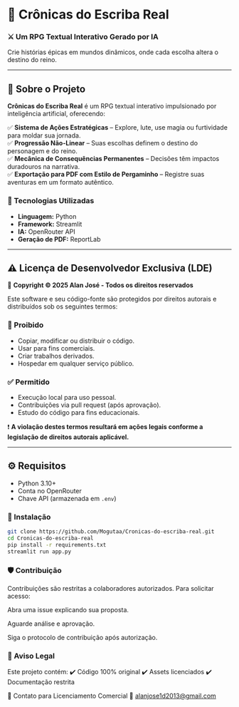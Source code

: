 # 📜 Crônicas do Escriba Real  
### ⚔️ Um RPG Textual Interativo Gerado por IA  
Crie histórias épicas em mundos dinâmicos, onde cada escolha altera o destino do reino.  

---

## 🏰 Sobre o Projeto  
**Crônicas do Escriba Real** é um RPG textual interativo impulsionado por inteligência artificial, oferecendo:  

✅ **Sistema de Ações Estratégicas** – Explore, lute, use magia ou furtividade para moldar sua jornada.  
✅ **Progressão Não-Linear** – Suas escolhas definem o destino do personagem e do reino.  
✅ **Mecânica de Consequências Permanentes** – Decisões têm impactos duradouros na narrativa.  
✅ **Exportação para PDF com Estilo de Pergaminho** – Registre suas aventuras em um formato autêntico.  

### 🔧 Tecnologias Utilizadas  
- **Linguagem:** Python  
- **Framework:** Streamlit  
- **IA:** OpenRouter API  
- **Geração de PDF:** ReportLab  

---

## ⚠️ Licença de Desenvolvedor Exclusiva (LDE)  
📜 **Copyright © 2025 Alan José - Todos os direitos reservados**  

Este software e seu código-fonte são protegidos por direitos autorais e distribuídos sob os seguintes termos:  

### 🚫 Proibido  
- Copiar, modificar ou distribuir o código.  
- Usar para fins comerciais.  
- Criar trabalhos derivados.  
- Hospedar em qualquer serviço público.  

### ✅ Permitido  
- Execução local para uso pessoal.  
- Contribuições via pull request (após aprovação).  
- Estudo do código para fins educacionais.  

❗ **A violação destes termos resultará em ações legais conforme a legislação de direitos autorais aplicável.**  

---

## ⚙️ Requisitos  
- Python 3.10+  
- Conta no OpenRouter  
- Chave API (armazenada em `.env`)  

### 🚀 Instalação  
```bash
git clone https://github.com/Mogutaa/Cronicas-do-escriba-real.git
cd Cronicas-do-escriba-real
pip install -r requirements.txt
streamlit run app.py
```

### 🛡️ Contribuição

Contribuições são restritas a colaboradores autorizados. Para solicitar acesso:

Abra uma issue explicando sua proposta.

Aguarde análise e aprovação.

Siga o protocolo de contribuição após autorização.

### 📜 Aviso Legal

Este projeto contém:
✔️ Código 100% original
✔️ Assets licenciados
✔️ Documentação restrita

📩 Contato para Licenciamento Comercial
📧 alanjose1d2013@gmail.com
